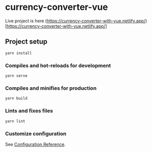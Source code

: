 # currency-converter-vue

Live project is here (https://currency-converter-with-vue.netlify.app/)[https://currency-converter-with-vue.netlify.app/]

## Project setup
```
yarn install
```

### Compiles and hot-reloads for development
```
yarn serve
```

### Compiles and minifies for production
```
yarn build
```

### Lints and fixes files
```
yarn lint
```

### Customize configuration
See [Configuration Reference](https://cli.vuejs.org/config/).
